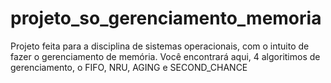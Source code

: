 # projeto_so_gerenciamento_memoria
Projeto feita para a disciplina de sistemas operacionais, com o intuito de fazer o gerenciamento de memória. Você encontrará aqui, 4 algoritimos de gerenciamento, o FIFO,  NRU, AGING e SECOND_CHANCE
